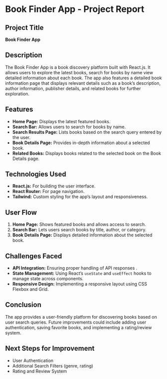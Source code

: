 # Book Finder App - Project Report

## Project Title
**Book Finder App**

## Description
The Book Finder App is a book discovery platform built with React.js. It allows users to explore the latest books, search for books by name view detailed information about each book. The app also features a detailed book information page that displays relevant details such as a book’s description, author information, publisher details, and related books for further exploration.

## Features
- **Home Page:** Displays the latest featured books.
- **Search Bar:** Allows users to search for books by name.
- **Search Results Page:** Lists books based on the search query entered by the user.
- **Book Details Page:** Provides in-depth information about a selected book.
- **Related Books:** Displays books related to the selected book on the Book Details page.

## Technologies Used
- **React.js:** For building the user interface.
- **React Router:** For page navigation.
- **Tailwind:** Custom styling for the app’s layout and responsiveness.

## User Flow
1. **Home Page:** Shows featured books and allows access to search.
2. **Search Bar:** Lets users search books by title, author, or category.
3. **Book Details Page:** Displays detailed information about the selected book.

## Challenges Faced
- **API Integration:** Ensuring proper handling of API responses .
- **State Management:** Using React’s `useState` and `useEffect` hooks to manage state across components.
- **Responsive Design:** Implementing a responsive layout using CSS Flexbox and Grid.

## Conclusion
The app provides a user-friendly platform for discovering books based on user search queries. Future improvements could include adding user authentication, saving favorite books, and implementing a rating/review system.

## Next Steps for Improvement
- User Authentication
- Additional Search Filters (genre, rating)
- Rating and Review System

